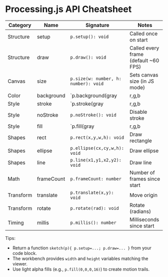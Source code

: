 # Processing.js API Cheatsheet

| Category | Name | Signature | Notes |
|---|---|---|---|
| Structure | setup | `p.setup(): void` | Called once on start |
| Structure | draw | `p.draw(): void` | Called every frame (default ~60 FPS) |
| Canvas | size | `p.size(w: number, h: number): void` | Sets canvas size (in JS mode) |
| Color | background | `p.background(gray | r,g,b | r,g,b,a): void` | Clears with color |
| Style | stroke | `p.stroke(gray | r,g,b | r,g,b,a): void` | Set stroke color |
| Style | noStroke | `p.noStroke(): void` | Disable stroke |
| Style | fill | `p.fill(gray | r,g,b | r,g,b,a): void` | Set fill color |
| Shapes | rect | `p.rect(x,y,w,h): void` | Draw rectangle |
| Shapes | ellipse | `p.ellipse(cx,cy,w,h): void` | Draw ellipse |
| Shapes | line | `p.line(x1,y1,x2,y2): void` | Draw line |
| Math | frameCount | `p.frameCount: number` | Number of frames since start |
| Transform | translate | `p.translate(x,y): void` | Move origin |
| Transform | rotate | `p.rotate(rad): void` | Rotate (radians) |
| Timing | millis | `p.millis(): number` | Milliseconds since start |

Tips:
- Return a function `sketch(p){ p.setup=...; p.draw=... }` from your code block.
- The workbench provides `width` and `height` variables matching the viewer.
- Use light alpha fills (e.g., `p.fill(0,0,0,16)`) to create motion trails.
